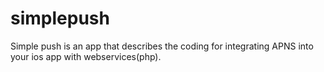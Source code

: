 # simplepush
Simple push is an app that describes the coding for integrating APNS into your ios app with webservices(php).
